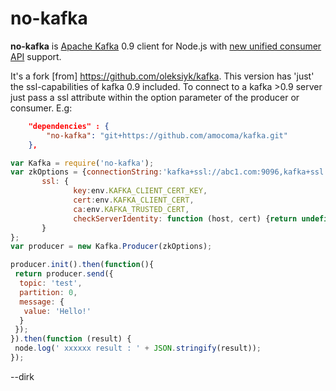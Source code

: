 # no-kafka

__no-kafka__ is [Apache Kafka](https://kafka.apache.org) 0.9 client for Node.js with [new unified consumer API](#groupconsumer-new-unified-consumer-api) support.

It's a fork [from] https://github.com/oleksiyk/kafka. This version has 'just' the ssl-capabilities of kafka 0.9 included. 
To connect to a kafka >0.9 server just pass a ssl attribute within the option parameter of the producer or consumer. E.g:



```json
    "dependencies" : {
        "no-kafka": "git+https://github.com/amocoma/kafka.git"
    },
```


```javascript
var Kafka = require('no-kafka');
var zkOptions = {connectionString:'kafka+ssl://abc1.com:9096,kafka+ssl://abc2.com:9096', 
       ssl: {
              key:env.KAFKA_CLIENT_CERT_KEY, 
              cert:env.KAFKA_CLIENT_CERT, 
              ca:env.KAFKA_TRUSTED_CERT, 
              checkServerIdentity: function (host, cert) {return undefined;}
       }
};
var producer = new Kafka.Producer(zkOptions);

producer.init().then(function(){
 return producer.send({
  topic: 'test',
  partition: 0,
  message: {
   value: 'Hello!'
  }
 });
}).then(function (result) {
 node.log(' xxxxxx result : ' + JSON.stringify(result));
});
```

--dirk
